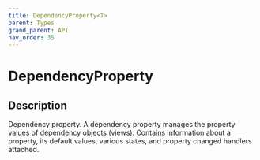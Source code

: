 ```yaml
---
title: DependencyProperty<T>
parent: Types
grand_parent: API
nav_order: 35
---
```


# DependencyProperty<T>

## Description

Dependency property. A dependency property manages the property values of dependency objects (views). Contains information about a property, its default values, various states, and property changed handlers attached.
